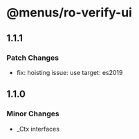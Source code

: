 # @menus/ro-verify-ui

## 1.1.1

### Patch Changes

- fix: hoisting issue: use target: es2019

## 1.1.0

### Minor Changes

- \_Ctx interfaces
